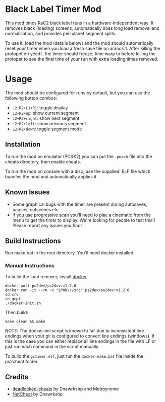 # Black Label Timer Mod
[This mod](<https://github.com/MichaelRelaxen/gcpt>) times RaC2 black label runs in a hardware-independent way. It removes black (loading) screens, automatically does long load removal and normalisation, and provides per-planet segment splits. 

To use it, load the mod (details below) and the mod should automatically reset your timer when you load a fresh save file on aranos 1. After killing the protopet on yeedil, the timer should freeze; time warp to before killing the protopet to see the final time of your run with extra loading times removed. 

# Usage 

The mod should be configured for runs by default, but you can use the following button combos:
* `L2+R2+L1+R1`: toggle display
* `L2+R2+up`: show current segment 
* `L2+R2+right`: show next segment 
* `L2+R2+left`: show previous segment
* `L2+R2+down`: toggle segment mode

## Installation
To run the mod on emulator (PCSX2) you can put the `.pnach` file into the cheats directory, then enable cheats.

To run the mod on console with a disc, use the supplied .ELF file which bundles the mod and automatically applies it.

## Known Issues
- Some graphical bugs with the timer are present during autosaves, pauses, cutscenes etc.
- If you use progressive scan you'll need to play a cinematic from the menu to get the timer to display.
We're looking for people to test this!! Please report any issues you find!

## Build Instructions

Run make.bat in the root directory. You'll need docker installed.

### Manual Instructions

To build the load remover, install [docker](https://docker.com/)
```
docker pull ps2dev/ps2dev:v1.2.0
docker run -it --rm -v "$PWD\:/src" ps2dev/ps2dev:v1.2.0
cd src
cd gcpt
./docker-init.sh
```

Then build:
```
make clean && make
```

NOTE: The docker-init script is known to fail due to inconsistent line endings when your git is configured to convert line endings (windows). If this is the case you can either replace all line endings in the file with LF or just run each command in the script manually.

To build the `gctimer.elf`, just run the `docker-make.bat` file inside the ps2cheat folder.

## Credits
- [deadlocked-cheats](https://github.com/Dnawrkshp/deadlocked-cheats) by Dnawrkshp and Metroynome
- [NetCheat](https://github.com/Dnawrkshp/NetCheat) by Dnawrkshp